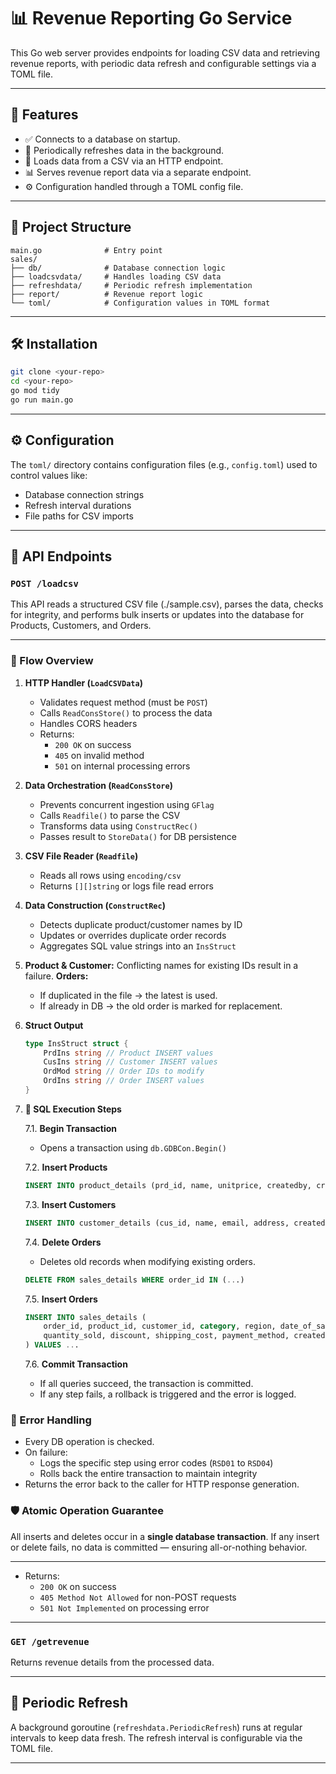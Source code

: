 
# 📊 Revenue Reporting Go Service

This Go web server provides endpoints for loading CSV data and retrieving revenue reports, with periodic data refresh and configurable settings via a TOML file.

---

## 🚀 Features

- ✅ Connects to a database on startup.
- 🔄 Periodically refreshes data in the background.
- 📁 Loads data from a CSV via an HTTP endpoint.
- 📊 Serves revenue report data via a separate endpoint.
- ⚙️ Configuration handled through a TOML config file.

---

## 📁 Project Structure

```
main.go              # Entry point
sales/
├── db/              # Database connection logic
├── loadcsvdata/     # Handles loading CSV data
├── refreshdata/     # Periodic refresh implementation
├── report/          # Revenue report logic
└── toml/            # Configuration values in TOML format
```

---

## 🛠️ Installation

```bash
git clone <your-repo>
cd <your-repo>
go mod tidy
go run main.go
```

---

## ⚙️ Configuration

The `toml/` directory contains configuration files (e.g., `config.toml`) used to control values like:

- Database connection strings
- Refresh interval durations
- File paths for CSV imports


---

## 🔌 API Endpoints

### `POST /loadcsv`

This API reads a structured CSV file (./sample.csv), parses the data, checks for integrity, and performs bulk inserts or updates into the database for Products, Customers, and Orders.

---

### 🧭 Flow Overview

1. **HTTP Handler (`LoadCSVData`)**
   - Validates request method (must be `POST`)
   - Calls `ReadConsStore()` to process the data
   - Handles CORS headers
   - Returns:
     - `200 OK` on success
     - `405` on invalid method
     - `501` on internal processing errors

2. **Data Orchestration (`ReadConsStore`)**
   - Prevents concurrent ingestion using `GFlag`
   - Calls `Readfile()` to parse the CSV
   - Transforms data using `ConstructRec()`
   - Passes result to `StoreData()` for DB persistence

3. **CSV File Reader (`Readfile`)**
   - Reads all rows using `encoding/csv`
   - Returns `[][]string` or logs file read errors

4. **Data Construction (`ConstructRec`)**
   - Detects duplicate product/customer names by ID
   - Updates or overrides duplicate order records
   - Aggregates SQL value strings into an `InsStruct`

5. **Product & Customer:** Conflicting names for existing IDs result in a failure.
   **Orders:**
   - If duplicated in the file → the latest is used.
   - If already in DB → the old order is marked for replacement.

6. **Struct Output**
   ```go
   type InsStruct struct {
       PrdIns string // Product INSERT values
       CusIns string // Customer INSERT values
       OrdMod string // Order IDs to modify
       OrdIns string // Order INSERT values
   }
   ```

7. **🧩 SQL Execution Steps**

    7.1. **Begin Transaction**
   - Opens a transaction using `db.GDBCon.Begin()`

    7.2. **Insert Products**
   ```sql
   INSERT INTO product_details (prd_id, name, unitprice, createdby, createddate) VALUES ...
   ```

    7.3. **Insert Customers**
   ```sql
   INSERT INTO customer_details (cus_id, name, email, address, createdby, createddate) VALUES ...
   ```

    7.4. **Delete Orders**
   - Deletes old records when modifying existing orders.
   ```sql
   DELETE FROM sales_details WHERE order_id IN (...)
   ```

    7.5. **Insert Orders**
   ```sql
   INSERT INTO sales_details (
       order_id, product_id, customer_id, category, region, date_of_sale,
       quantity_sold, discount, shipping_cost, payment_method, createdby, createddate
   ) VALUES ...
   ```

    7.6. **Commit Transaction**
   - If all queries succeed, the transaction is committed.
   - If any step fails, a rollback is triggered and the error is logged.

### 🚫 Error Handling

- Every DB operation is checked.
- On failure:
  - Logs the specific step using error codes (`RSD01` to `RSD04`)
  - Rolls back the entire transaction to maintain integrity
- Returns the error back to the caller for HTTP response generation.

### 🛡️ Atomic Operation Guarantee

All inserts and deletes occur in a **single database transaction**. If any insert or delete fails, no data is committed — ensuring all-or-nothing behavior.

---

- Returns:
  - `200 OK` on success
  - `405 Method Not Allowed` for non-POST requests
  - `501 Not Implemented` on processing error

---

### `GET /getrevenue`

Returns revenue details from the processed data.

---

## 🔄 Periodic Refresh

A background goroutine (`refreshdata.PeriodicRefresh`) runs at regular intervals to keep data fresh. The refresh interval is configurable via the TOML file.

---
